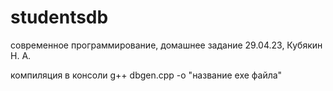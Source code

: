 # studentsdb
современное программирование, домашнее задание 29.04.23, Кубякин Н. А.

компиляция в консоли g++ dbgen.cpp -o "название exe файла"
